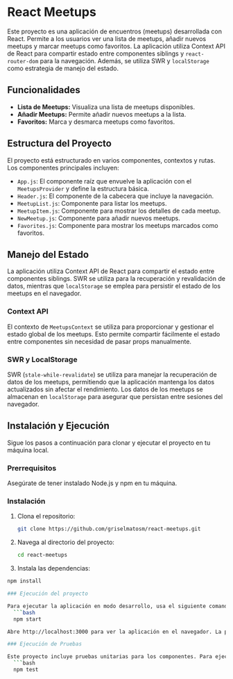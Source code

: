 # React Meetups

Este proyecto es una aplicación de encuentros (meetups) desarrollada con React. Permite a los usuarios ver una lista de meetups, añadir nuevos meetups y marcar meetups como favoritos. La aplicación utiliza Context API de React para compartir estado entre componentes siblings y `react-router-dom` para la navegación. Además, se utiliza SWR y `localStorage` como estrategia de manejo del estado.

## Funcionalidades

- **Lista de Meetups:** Visualiza una lista de meetups disponibles.
- **Añadir Meetups:** Permite añadir nuevos meetups a la lista.
- **Favoritos:** Marca y desmarca meetups como favoritos.

## Estructura del Proyecto

El proyecto está estructurado en varios componentes, contextos y rutas. Los componentes principales incluyen:

- `App.js`: El componente raíz que envuelve la aplicación con el `MeetupsProvider` y define la estructura básica.
- `Header.js`: El componente de la cabecera que incluye la navegación.
- `MeetupList.js`: Componente para listar los meetups.
- `MeetupItem.js`: Componente para mostrar los detalles de cada meetup.
- `NewMeetup.js`: Componente para añadir nuevos meetups.
- `Favorites.js`: Componente para mostrar los meetups marcados como favoritos.

## Manejo del Estado

La aplicación utiliza Context API de React para compartir el estado entre componentes siblings. SWR se utiliza para la recuperación y revalidación de datos, mientras que `localStorage` se emplea para persistir el estado de los meetups en el navegador.

### Context API

El contexto de `MeetupsContext` se utiliza para proporcionar y gestionar el estado global de los meetups. Esto permite compartir fácilmente el estado entre componentes sin necesidad de pasar props manualmente.

### SWR y LocalStorage

SWR (`stale-while-revalidate`) se utiliza para manejar la recuperación de datos de los meetups, permitiendo que la aplicación mantenga los datos actualizados sin afectar el rendimiento. Los datos de los meetups se almacenan en `localStorage` para asegurar que persistan entre sesiones del navegador.

## Instalación y Ejecución

Sigue los pasos a continuación para clonar y ejecutar el proyecto en tu máquina local.

### Prerrequisitos

Asegúrate de tener instalado Node.js y npm en tu máquina.

### Instalación

1. Clona el repositorio:
   ```bash
   git clone https://github.com/griselmatosm/react-meetups.git
2. Navega al directorio del proyecto:
   ```bash
   cd react-meetups
3. Instala las dependencias:
  ```bash
  npm install

### Ejecución del proyecto

Para ejecutar la aplicación en modo desarrollo, usa el siguiente comando:
    ```bash
    npm start

Abre http://localhost:3000 para ver la aplicación en el navegador. La página se recargará automáticamente si realizas cambios en el código.

### Ejecución de Pruebas

Este proyecto incluye pruebas unitarias para los componentes. Para ejecutar las pruebas, usa el siguiente comando:
    ```bash
    npm test
